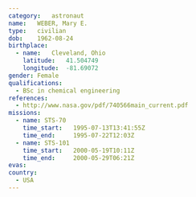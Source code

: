 ```yaml
---
category:	astronaut
name:	WEBER, Mary E.
type:	civilian
dob:	1962-08-24
birthplace:
  - name:	Cleveland, Ohio
    latitude:	41.504749
    longitude:	-81.69072
gender:	Female
qualifications:
  - BSc in chemical engineering
references:
  - http://www.nasa.gov/pdf/740566main_current.pdf
missions:
  - name: STS-70
    time_start:   1995-07-13T13:41:55Z
    time_end:     1995-07-22T12:03Z
  - name: STS-101
    time_start:   2000-05-19T10:11Z
    time_end:     2000-05-29T06:21Z
evas:
country:
  - USA
---
```

